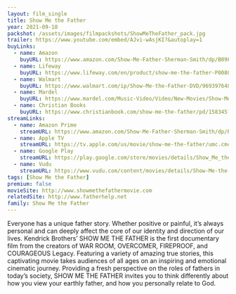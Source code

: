 ```yaml
---
layout: film_single
title: Show Me the Father
year: 2021-09-10
packshot: /assets/images/filmpackshots/ShowMeTheFather_pack.jpg
trailer: https://www.youtube.com/embed/AJvi-wAsjKI?&autoplay=1
buyLinks:
  - name: Amazon
    buyURL: https://www.amazon.com/Show-Me-Father-Sherman-Smith/dp/B09FSCFL7N/ref=sr_1_1_sspa?crid=2U5B5L8NXTDRC&keywords=show+me+the+father&qid=1642091292&sprefix=show+me+the+father%2Caps%2C390&sr=8-1-spons&psc=1&spLa=ZW5jcnlwdGVkUXVhbGlmaWVyPUEzR1JXTFUyU0xHRzhZJmVuY3J5cHRlZElkPUEwNjk3MTY0MUc0QTY1UUg5WU03NSZlbmNyeXB0ZWRBZElkPUEwNTMwNjcyNEJVMkJQQk8yVlI3JndpZGdldE5hbWU9c3BfYXRmJmFjdGlvbj1jbGlja1JlZGlyZWN0JmRvTm90TG9nQ2xpY2s9dHJ1ZQ==
  - name: Lifeway
    buyURL: https://www.lifeway.com/en/product/show-me-the-father-P008016904
  - name: Walmart
    buyURL: https://www.walmart.com/ip/Show-Me-the-Father-DVD/969397648
  - name: Mardel
    buyURL: https://www.mardel.com/Music-Video/Video/New-Movies/Show-Me-The-Father,-DVD/p/3976909
  - name: Christian Books
    buyURL: https://www.christianbook.com/show-me-the-father/pd/158345?event=ESRCN
streamLinks:
  - name: Amazon Prime
    streamURL: https://www.amazon.com/Show-Me-Father-Sherman-Smith/dp/B09HH6G6WN/ref=tmm_aiv_swatch_0?_encoding=UTF8&qid=1642091802&sr=1-3
  - name: Apple TV
    streamURL: https://tv.apple.com/us/movie/show-me-the-father/umc.cmc.7fg3p4tpgfwpvhrgjw017jggg
  - name: Google Play
    streamURL: https://play.google.com/store/movies/details/Show_Me_the_Father?id=avCkYhxCIHg.P
  - name: Vudu
    streamURL: https://www.vudu.com/content/movies/details/Show-Me-the-Father/1927605
tags: [Show Me the Father]
premium: false
movieSite: http://www.showmethefathermovie.com
relatedSite: http://www.fatherhelp.net
family: Show Me the Father
---
```

Everyone has a unique father story. Whether positive or painful, it’s always personal and can deeply affect the core of our identity and direction of our lives. Kendrick Brothers’ SHOW ME THE FATHER is the first documentary film from the creators of WAR ROOM, OVERCOMER, FIREPROOF, and COURAGEOUS Legacy. Featuring a variety of amazing true stories, this captivating movie takes audiences of all ages on an inspiring and emotional cinematic journey. Providing a fresh perspective on the roles of fathers in today’s society, SHOW ME THE FATHER invites you to think differently about how you view your earthly father, and how you personally relate to God.
